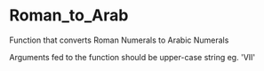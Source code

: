 # Roman_to_Arab
Function that converts Roman Numerals to Arabic Numerals

Arguments fed to the function should be upper-case string eg. 'VII'
